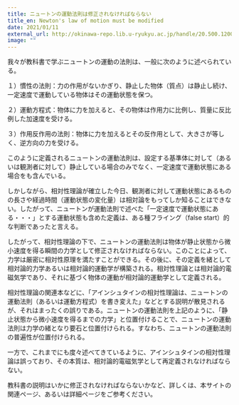 ```yaml
---
title: ニュートンの運動法則は修正されなければならない
title_en: Newton's law of motion must be modified
date: 2021/01/11
external_url: http://okinawa-repo.lib.u-ryukyu.ac.jp/handle/20.500.12001/19965
image: ""
---
```

我々が教科書で学ぶニュートンの運動の法則は、一般に次のように述べられている。

１）慣性の法則：力の作用がないかぎり、静止した物体（質点）は静止し続け、一定速度で運動している物体はその運動状態を保つ。

２）運動方程式：物体に力を加えると、その物体は作用力に比例し、質量に反比例した加速度を受ける。

３）作用反作用の法則：物体に力を加えるとその反作用として、大きさが等しく、逆方向の力を受ける。

このように定義されるニュートンの運動法則は、設定する基準体に対して（あるいは観測者に対して）静止している場合のみでなく、一定速度で運動状態にある場合をも含んでいる。

しかしながら、相対性理論が確立した今日、観測者に対して運動状態にあるものの長さや経過時間（運動状態の変化量）は相対論をもってしか知ることはできない。したがって、ニュートンが運動法則で述べた「一定速度で運動状態にある・・・」とする運動状態も含めた定義は、ある種フライング（false start）的な判断であったと言える。

したがって、相対性理論の下で、ニュートンの運動法則は物体が静止状態から微小速度を得る瞬間の力学として修正されなければならない。このことによって、力学は厳密に相対性原理を満たすことができる。その後に、その定義を緒として相対論的力学あるいは相対論的運動学が構築される。相対性理論とは相対論的電磁気学であり、それに基づく物体の運動が相対論的運動学として定義される。

相対性理論の関連本などに、「アインシュタインの相対性理論は、ニュートンの運動法則（あるいは運動方程式）を書き変えた」などとする説明が散見されるが、それはまったくの誤りである。ニュートンの運動法則を上記のように、「静止状態から微小速度を得るまでの力学」と位置付けることで、ニュートンの運動法則は力学の緒となり要石と位置付けられる。すなわち、ニュートンの運動法則の普遍性が位置付けられる。

一方で、これまでにも度々述べてきているように、アインシュタインの相対性理論は誤っており、その本質は、相対論的電磁気学として再定義されなければならない。

教科書の説明はいかに修正されなければならないかなど、詳しくは、本サイトの関連ページ、あるいは詳細ページをご参考ください。